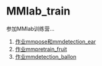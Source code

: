 # MMlab_train
参加MMlab训练营...

1. [作业mmpose和mmdetection_ear](01_MMPose_MMDet)
2. [作业mmpretrain_fruit](02_MMPretrain)
3. [作业mmdetection_ballon](03MMDetection)
